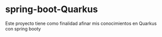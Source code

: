 # spring-boot-Quarkus
Este proyecto tiene como finalidad afinar mis conocimientos en Quarkus con spring booty
